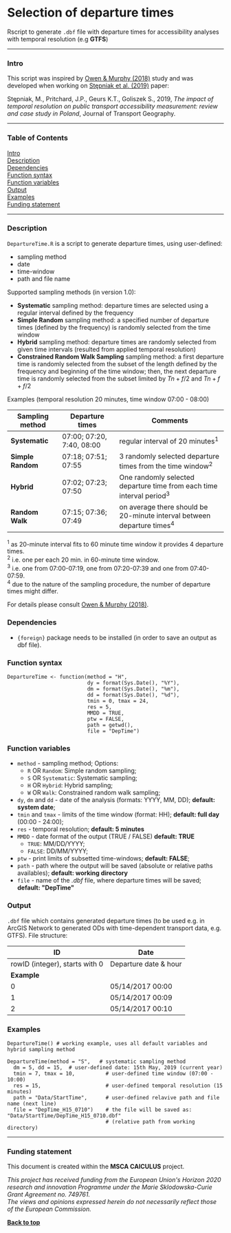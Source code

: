 # Selection of departure times

Rscript to generate `.dbf` file with departure times for accessibility analyses with temporal resolution (e.g **GTFS**)

___

### Intro

This script was inspired by [Owen & Murphy (2018)](https://trid.trb.org/view/1497217) study and was developed when working on [Stępniak et al. (2019)](https://doi.org/10.1016/j.jtrangeo.2019.01.007) paper:

Stępniak, M., Pritchard, J.P., Geurs K.T., Goliszek S., 2019, *The impact of temporal resolution on public transport accessibility measurement: review and case study in Poland*, Journal of Transport Geography.

___

### Table of Contents
[Intro](#intro)<br>
[Description](#description)<br>
[Dependencies](#dependencies)<br>
[Function syntax](#function-syntax)<br>
[Function variables](#function-variables)<br>
[Output](#output)<br>
[Examples](#examples)<br>
[Funding statement](#funding-statement)<br>

___

### Description

`DepartureTime.R` is a script to generate departure times, using user-defined:

+ sampling method
+ date
+ time-window
+ path and file name

Supported sampling methods (in version 1.0):

+ **Systematic** sampling method: departure times are selected using a regular interval defined by the frequency 
+ **Simple Random** sampling method: a specified number of departure times (defined by the frequency) is randomly selected from the time window
+ **Hybrid** sampling method: departure times are randomly selected from given time intervals (resulted from applied temporal resolution)
+ **Constrained Random Walk Sampling** sampling method: a first departure time is randomly selected from the subset of the length defined by the frequency and beginning of the time window; then, the next departure time is randomly selected from the subset limited by $Tn+f/2$ and $Tn+f+f/2$

Examples (temporal resolution 20 minutes, time window 07:00 - 08:00)

Sampling method | Departure times | Comments
------------ | ------------- | -------------
**Systematic** | 07:00; 07:20, 7:40, 08:00 | regular interval of 20 minutes<sup>1</sup>
**Simple Random** | 07:18; 07:51; 07:55 | 3 randomly selected departure times from the time window<sup>2</sup>
**Hybrid** | 07:02; 07:23; 07:50 | One randomly selected departure time from each time interval period<sup>3</sup>
**Random Walk** | 07:15; 07:36; 07:49 | on average there should be 20-minute interval between departure times<sup>4</sup>


<sup>1</sup>  as 20-minute interval fits to 60 minute time window it provides 4 departure times.   
<sup>2</sup>  i.e. one per each 20 min. in 60-minute time window.  
<sup>3</sup>  i.e. one from 07:00-07:19, one from 07:20-07:39 and one from 07:40-07:59.  
<sup>4</sup>  due to the nature of the sampling procedure, the number of departure times might differ.

For details please consult [Owen & Murphy (2018)](https://trid.trb.org/view/1497217).



### Dependencies

+ `{foreign}` package needs to be installed (in order to save an output as dbf file).

### Function syntax

```
DepartureTime <- function(method = "H",
                          dy = format(Sys.Date(), "%Y"),  
                          dm = format(Sys.Date(), "%m"), 
                          dd = format(Sys.Date(), "%d"),
                          tmin = 0, tmax = 24,
                          res = 5,
                          MMDD = TRUE,
                          ptw = FALSE,
                          path = getwd(),
                          file = "DepTime")
```

### Function variables

+ `method` - sampling method; Options:
    + `R` OR `Random`: Simple random sampling;
    + `S` OR `Systematic`: Systematic sampling;
    + `H` OR `Hybrid`: Hybrid sampling;
    + `W` OR `Walk`: Constrained random walk sampling;
+ `dy`, `dm` and `dd` - date of the analysis (formats: YYYY, MM, DD); **default: system date**;
+ `tmin` and `tmax` - limits of the time window (format: HH); **default: full day** (00:00 - 24:00);
+ `res` - temporal resolution; **default: 5 minutes**
+ `MMDD` - date format of the output (TRUE / FALSE) **default: TRUE**
    + `TRUE`: MM/DD/YYYY;
    + `FALSE`: DD/MM/YYYY;
+ `ptw` - print limits of subsetted time-windows; **default: FALSE**;
+ `path` - path where the output will be saved (absolute or relative paths availables); **default: working directory**
+ `file` - name of the *.dbf* file, where departure times will be saved; **default: "DepTime"**

### Output

`.dbf` file which contains generated departure times (to be used e.g. in ArcGIS Network to generated ODs with time-dependent transport data, e.g. GTFS). File structure:

ID | Date
------------ | -------------
rowID (integer), starts with 0 | Departure date & hour
**Example** |   
0 | 05/14/2017  00:00
1 | 05/14/2017  00:09
2 | 05/14/2017  00:10

### Examples

```
DepartureTime() # working example, uses all default variables and hybrid sampling method
```

```
DepartureTime(method = "S",   # systematic sampling method
  dm = 5, dd = 15,  # user-defined date: 15th May, 2019 (current year)
  tmin = 7, tmax = 10,          # user-defined time window (07:00 - 10:00)
  res = 15,                     # user-defined temporal resolution (15 minutes)
  path = "Data/StartTime",      # user-defined relavive path and file name (next line)
  file = "DepTime_H15_0710")    # the file will be saved as: "Data/StartTime/DepTime_H15_0710.dbf" 
                                # (relative path from working directory)

```



___


### Funding statement

This document is created within the **MSCA CAlCULUS** project.  

*This project has received funding from the European Union's Horizon 2020 research and innovation Programme under the Marie Sklodowska-Curie Grant Agreement no. 749761.*  
*The views and opinions expressed herein do not necessarily reflect those of the European Commission.*

[**Back to top**](#selection-of-departure-times)
